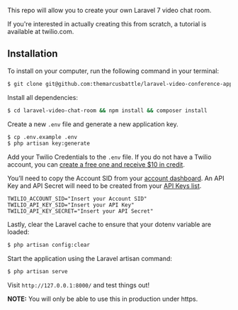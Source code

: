 This repo will allow you to create your own Laravel 7 video chat room. 

If you're interested in actually creating this from scratch, a tutorial is available at twilio.com.

## Installation

To install on your computer, run the following command in your terminal:

```bash
$ git clone git@github.com:themarcusbattle/laravel-video-conference-app.git
```

Install all dependencies:

```bash
$ cd laravel-video-chat-room && npm install && composer install
```

Create a new `.env` file and generate a new application key.

```bash
$ cp .env.example .env
$ php artisan key:generate
```

Add your Twilio Credentials to the `.env` file. If you do not have a Twilio account, you can [create a free one and receive $10 in credit](http://www.twilio.com/referral/5PFGwv).

You’ll need to copy the Account SID from your [account dashboard](https://www.twilio.com/console). An API Key and API Secret will need to be created from your [API Keys list](https://www.twilio.com/console/video/project/api-keys/create).

```
TWILIO_ACCOUNT_SID="Insert your Account SID"
TWILIO_API_KEY_SID="Insert your API Key"
TWILIO_API_KEY_SECRET="Insert your API Secret"
```

Lastly, clear the Laravel cache to ensure that your dotenv variable are loaded:

```bash
$ php artisan config:clear
```

Start the application using the Laravel artisan command:

```bash
$ php artisan serve
```

Visit `http://127.0.0.1:8000/` and test things out! 

**NOTE:** You will only be able to use this in production under https.
